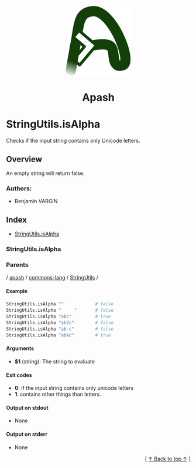 
<div align='center' id='apash-top'>
  <a href='https://github.com/hastec-fr/apash'>
    <img alt='apash-logo' src='../../../../../../../assets/apash-logo.svg'/>
  </a>

  # Apash
</div>

# StringUtils.isAlpha

Checks if the input string contains only Unicode letters.

## Overview

An empty string will return false.
### Authors:
* Benjamin VARGIN

## Index

* [StringUtils.isAlpha](#stringutilsisalpha)

### StringUtils.isAlpha

### Parents
<!-- apash.parentBegin -->
[](../../../../.md) / [apash](../../../apash.md) / [commons-lang](../../commons-lang.md) / [StringUtils](../StringUtils.md) / 
<!-- apash.parentEnd -->

#### Example

```bash
StringUtils.isAlpha ""            # false
StringUtils.isAlpha "     "       # false
StringUtils.isAlpha "abc"         # true
StringUtils.isAlpha "ab2c"        # false
StringUtils.isAlpha "ab-c"        # false
StringUtils.isAlpha "abéc"        # true
```

#### Arguments

* **$1** (string): The string to evaluate

#### Exit codes

* **0**: If the input string contains only unicode letters
* **1**: contains other things than letters.

#### Output on stdout

* None

#### Output on stderr

* None


  <div align='right'>[ <a href='#apash-top'>↑ Back to top ↑</a> ]</div>

